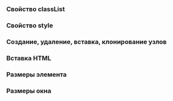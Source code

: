 ### Свойство classList
### Свойство style
### Создание, удаление, вставка, клонирование узлов
### Вставка HTML
### Размеры элемента
### Размеры окна